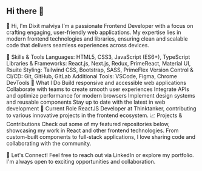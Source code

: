## Hi there 👋

<!--
**dixitmalviya10/dixitmalviya10** is a ✨ _special_ ✨ repository because its `README.md` (this file) appears on your GitHub profile.

Here are some ideas to get you started:

- 🔭 I’m currently working on ...
- 🌱 I’m currently learning ...
- 👯 I’m looking to collaborate on ...
- 🤔 I’m looking for help with ...
- 💬 Ask me about ...
- 📫 How to reach me: ...
- 😄 Pronouns: ...
- ⚡ Fun fact: ...
-->


👋 Hi, I'm Dixit malviya
I’m a passionate Frontend Developer with a focus on crafting engaging, user-friendly web applications. My expertise lies in modern frontend technologies and libraries, ensuring clean and scalable code that delivers seamless experiences across devices.

🌟 Skills & Tools
Languages: HTML5, CSS3, JavaScript (ES6+), TypeScript
Libraries & Frameworks: React.js, Next.js, Redux, PrimeReact, Material UI, Rsuite
Styling: Tailwind CSS, Bootstrap, SASS, PrimeFlex
Version Control & CI/CD: Git, GitHub, GitLab
Additional Tools: VSCode, Figma, Chrome DevTools
🔧 What I Do
Build responsive and accessible web applications
Collaborate with teams to create smooth user experiences
Integrate APIs and optimize performance for modern browsers
Implement design systems and reusable components
Stay up to date with the latest in web development
💼 Current Role
ReactJS Developer at Thinktanker, contributing to various innovative projects in the frontend ecosystem.
📈 Projects & Contributions
Check out some of my featured repositories below, showcasing my work in React and other frontend technologies. From custom-built components to full-stack applications, I love sharing code and collaborating with the community.

🚀 Let's Connect!
Feel free to reach out via LinkedIn or explore my portfolio. I'm always open to exciting opportunities and collaboration.
